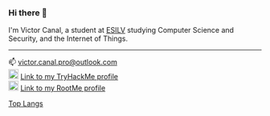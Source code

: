 ### Hi there 👋
I'm Victor Canal, a student at [ESILV](https://www.esilv.fr "ESILV's website") studying Computer Science and Security, and the Internet of Things.
***
📫 [victor.canal.pro@outlook.com](mailto:victor.canal.pro@outlook.com) <br>
<img src="https://assets.tryhackme.com/img/favicon.png" height="20" width="20"> [Link to my TryHackMe profile](https://tryhackme.com/p/vixa) <br>
<img src="https://www.root-me.org/IMG/siteon0.svg?1574327304" height="20" width="20"> [Link to my RootMe profile](https://www.root-me.org/victorcanal)

[Top Langs](https://github-readme-stats.vercel.app/api/top-langs/?username=victorcanal)


<!--
The top languages widget is from https://github.com/anuraghazra/github-readme-stats

**victorcanal/victorcanal** is a ✨ _special_ ✨ repository because its `README.md` (this file) appears on your GitHub profile.

Here are some ideas to get you started:

- 🔭 I’m currently working on ...
- 🌱 I’m currently learning ...
- 👯 I’m looking to collaborate on ...
- 🤔 I’m looking for help with ...
- 💬 Ask me about ...
- 📫 How to reach me: ...
- 😄 Pronouns: ...
- ⚡ Fun fact: ...
-->

